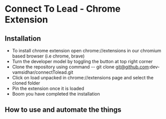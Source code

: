 # Connect To Lead - Chrome Extension

## Installation

- To install chrome extension open chrome://extensions in our chromium based browser (i.e chrome, brave)
- Turn the developer model by toggling the button at top right corner
- Clone the repository using command
  -- git clone git@github.com:dev-vamsidhar/connectTolead.git
- Click on load unpacked in chrome://extensions page and select the cloned folder
- Pin the extension once it is loaded
- Boom you have completed the installation

## How to use and automate the things

